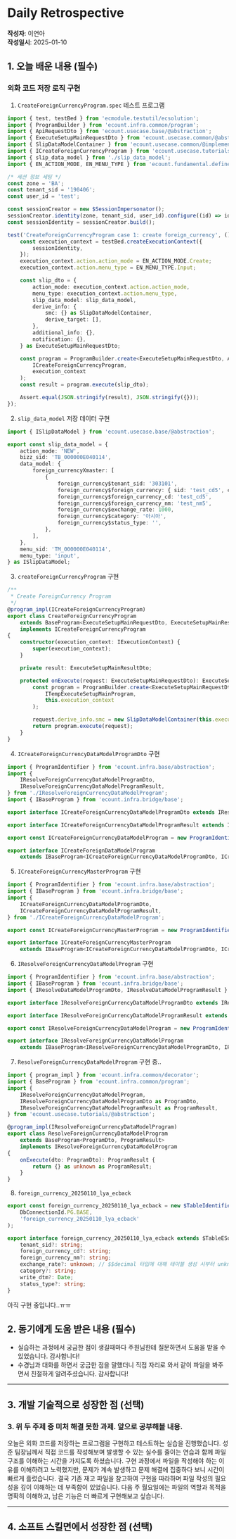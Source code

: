 # Daily Retrospective  
**작성자**: 이연아  
**작성일시**: 2025-01-10  

## 1. 오늘 배운 내용 (필수)  
### 외화 코드 저장 로직 구현

1. `CreateForeignCurrencyProgram.spec` 테스트 프로그램
```typescript
import { test, testBed } from 'ecmodule.testutil/ecsolution';
import { ProgramBuilder } from 'ecount.infra.common/program';
import { ApiRequestDto } from 'ecount.usecase.base/@abstraction';
import { ExecuteSetupMainRequestDto } from 'ecount.usecase.common/@abstraction';
import { SlipDataModelContainer } from 'ecount.usecase.common/@implement';
import { ICreateForeignCurrencyProgram } from 'ecount.usecase.tutorials/@abstraction';
import { slip_data_model } from './slip_data_model';
import { EN_ACTION_MODE, EN_MENU_TYPE } from 'ecount.fundamental.define/enum';

/* 세션 정보 세팅 */
const zone = 'BA';
const tenant_sid = '190406';
const user_id = 'test';

const sessionCreator = new $SessionImpersonator();
sessionCreator.identity(zone, tenant_sid, user_id).configure((id) => id.setLanguage('ko-KR'));
const sessionIdentity = sessionCreator.build();

test('CreateForeignCurrencyProgram case 1: create foreign_currency', () => {
	const execution_context = testBed.createExecutionContext({
		sessionIdentity,
	});
	execution_context.action.action_mode = EN_ACTION_MODE.Create;
	execution_context.action.menu_type = EN_MENU_TYPE.Input;

	const slip_dto = {
		action_mode: execution_context.action.action_mode,
		menu_type: execution_context.action.menu_type,
		slip_data_model: slip_data_model,
		derive_info: {
			smc: {} as SlipDataModelContainer,
			derive_target: [],
		},
		additional_info: {},
		notification: {},
	} as ExecuteSetupMainRequestDto;

	const program = ProgramBuilder.create<ExecuteSetupMainRequestDto, ApiRequestDto>(
		ICreateForeignCurrencyProgram,
		execution_context
	);
	const result = program.execute(slip_dto);

	Assert.equal(JSON.stringify(result), JSON.stringify({}));
});
```

2. `slip_data_model` 저장 데이터 구현
```typescript
import { ISlipDataModel } from 'ecount.usecase.base/@abstraction';

export const slip_data_model = {
	action_mode: 'NEW',
	bizz_sid: 'TB_000000E040114',
	data_model: {
		foreign_currencyXmaster: [
			{
				foreign_currency$tenant_sid: '303101',
				foreign_currency$foreign_currency: { sid: 'test_cd5', code: 'test_cd5', name: 'test_nm5' },
				foreign_currency$foreign_currency_cd: 'test_cd5',
				foreign_currency$foreign_currency_nm: 'test_nm5',
				foreign_currency$exchange_rate: 1000,
				foreign_currency$category: '아시아',
				foreign_currency$status_type: '',
			},
		],
	},
	menu_sid: 'TM_000000E040114',
	menu_type: 'input',
} as ISlipDataModel;
```

3. `createForeignCurrencyProgram` 구현
```typescript
/**
 * Create ForeignCurrency Program
 */
@program_impl(ICreateForeignCurrencyProgram)
export class CreateForeignCurrencyProgram
	extends BaseProgram<ExecuteSetupMainRequestDto, ExecuteSetupMainResultDto>
	implements ICreateForeignCurrencyProgram
{
	constructor(execution_context: IExecutionContext) {
		super(execution_context);
	}

	private result: ExecuteSetupMainResultDto;

	protected onExecute(request: ExecuteSetupMainRequestDto): ExecuteSetupMainResultDto {
		const program = ProgramBuilder.create<ExecuteSetupMainRequestDto, ExecuteSetupMainResultDto>(
			ITempExecuteSetupMainProgram,
			this.execution_context
		);

		request.derive_info.smc = new SlipDataModelContainer(this.execution_context, request.slip_data_model);
		return program.execute(request);
	}
}
```

4. `ICreateForeignCurrencyDataModelProgramDto` 구현
```typescript
import { ProgramIdentifier } from 'ecount.infra.base/abstraction';
import {
	IResolveForeignCurrencyDataModelProgramDto,
	IResolveForeignCurrencyDataModelProgramResult,
} from './IResolveForeignCurrencyDataModelProgram';
import { IBaseProgram } from 'ecount.infra.bridge/base';

export interface ICreateForeignCurrencyDataModelProgramDto extends IResolveForeignCurrencyDataModelProgramDto {}

export interface ICreateForeignCurrencyDataModelProgramResult extends IResolveForeignCurrencyDataModelProgramResult {}

export const ICreateForeignCurrencyDataModelProgram = new ProgramIdentifier('ICreateForeignCurrencyDataModelProgram');

export interface ICreateForeignDataModelProgram
	extends IBaseProgram<ICreateForeignCurrencyDataModelProgramDto, ICreateForeignCurrencyDataModelProgramResult> {}
```

5. `ICreateForeignCurrencyMasterProgram` 구현
```typescript
import { ProgramIdentifier } from 'ecount.infra.base/abstraction';
import { IBaseProgram } from 'ecount.infra.bridge/base';
import {
	ICreateForeignCurrencyDataModelProgramDto,
	ICreateForeignCurrencyDataModelProgramResult,
} from './ICreateForeignCurrencyDataModelProgram';

export const ICreateForeignCurrencyMasterProgram = new ProgramIdentifier('ICreateForeignCurrencyMasterProgram');

export interface ICreateForeignCurrencyMasterProgram
	extends IBaseProgram<ICreateForeignCurrencyDataModelProgramDto, ICreateForeignCurrencyDataModelProgramResult> {}
```

6. `IResolveForeignCurrencyDataModelProgram` 구현
```typescript
import { ProgramIdentifier } from 'ecount.infra.base/abstraction';
import { IBaseProgram } from 'ecount.infra.bridge/base';
import { IResolveDataModelProgramDto, IResolveDataModelProgramResult } from 'ecount.usecase.common/@abstraction';

export interface IResolveForeignCurrencyDataModelProgramDto extends IResolveDataModelProgramDto {}

export interface IResolveForeignCurrencyDataModelProgramResult extends IResolveDataModelProgramResult {}

export const IResolveForeignCurrencyDataModelProgram = new ProgramIdentifier('IResolveForeignCurrencyDataModelProgram');

export interface IResolveForeignCurrencyDataModelProgram
	extends IBaseProgram<IResolveForeignCurrencyDataModelProgramDto, IResolveForeignCurrencyDataModelProgramResult> {}
```

7. `ResolveForeignCurrencyDataModelProgram` 구현 중..
```typescript
import { program_impl } from 'ecount.infra.common/decorator';
import { BaseProgram } from 'ecount.infra.common/program';
import {
	IResolveForeignCurrencyDataModelProgram,
	IResolveForeignCurrencyDataModelProgramDto as ProgramDto,
	IResolveForeignCurrencyDataModelProgramResult as ProgramResult,
} from 'ecount.usecase.tutorials/@abstraction';

@program_impl(IResolveForeignCurrencyDataModelProgram)
export class ResolveForeignCurrencyDataModelProgram
	extends BaseProgram<ProgramDto, ProgramResult>
	implements IResolveForeignCurrencyDataModelProgram
{
	onExecute(dto: ProgramDto): ProgramResult {
		return {} as unknown as ProgramResult;
	}
}
```

8. `foreign_currency_20250110_lya_ecback`
```typescript
export const foreign_currency_20250110_lya_ecback = new $TableIdentifier(
	DbConnectionId.PG.BASE,
	'foreign_currency_20250110_lya_ecback'
);

export interface foreign_currency_20250110_lya_ecback extends $TableESqlExpression {
	tenant_sid?: string;
	foreign_currency_cd?: string;
	foreign_currency_nm?: string;
	exchange_rate?: unknown; // $$decimal 타입에 대해 테이블 생성 시부터 unknown으로 진행
	category?: string;
	write_dtm?: Date;
	status_type?: string;
}
```

아직 구현 중입니다..ㅠㅠ

## 2. 동기에게 도움 받은 내용 (필수)
- 실습하는 과정에서 궁금한 점이 생길때마다 주원님한테 질문하면서 도움을 받을 수 있었습니다. 감사합니다!
- 수경님과 대화를 하면서 궁금한 점을 말했더니 직접 자리로 와서 같이 파일을 봐주면서 친절하게 알려주셨습니다. 감사합니다!

---

## 3. 개발 기술적으로 성장한 점 (선택)
### 3. 위 두 주제 중 미처 해결 못한 과제. 앞으로 공부해볼 내용.
오늘은 외화 코드를 저장하는 프로그램을 구현하고 테스트하는 실습을 진행했습니다. 성준 팀장님께서 직접 코드를 작성해보며 발생할 수 있는 실수를 줄이는 연습과 함께 파일 구조를 이해하는 시간을 가지도록 하셨습니다. 구현 과정에서 파일을 작성해야 하는 이유를 이해하려고 노력했지만, 문제가 계속 발생하고 문제 해결에 집중하다 보니 시간이 빠르게 흘렀습니다. 결국 기존 재고 파일을 참고하여 구현을 따라하며 파일 작성의 필요성을 깊이 이해하는 데 부족함이 있었습니다. 다음 주 월요일에는 파일의 역할과 목적을 명확히 이해하고, 남은 기능은 더 빠르게 구현해보고 싶습니다. 

---

## 4. 소프트 스킬면에서 성장한 점  (선택)  

